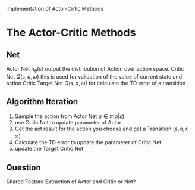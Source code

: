 implementation of Actor-Critic Methods
# The Actor-Critic Methods
## Net
Actor Net $\pi_\theta(s)$ output the distribution of Action over action space.
Critic Net $Q(s,a,\omega)$ this is used for validation of the value of current state and action
Critic Target Net $Q(s,a,\hat\omega)$ for calculate the TD error of a transition
## Algorithm Iteration
1. Sample the action from Actor Net $a\in \pi(a|s)$
2. use Critic Net to update parameter of Actor
3. Get the act result for the action you choose and get a Transition $(s,a,r,s^\prime)$
4. Calculate the TD error to update the parameter of Critic Net
5. update the Target Critic Net

## Question
Shared Feature Extraction of Actor and Critic or Not?